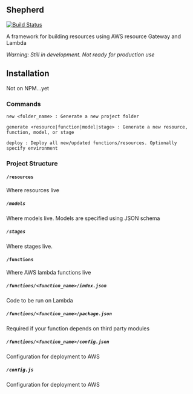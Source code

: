 ## Shepherd

[![Build Status](https://travis-ci.org/bustlelabs/shepherd.svg?branch=master)](https://travis-ci.org/bustlelabs/shepherd)

A framework for building resources using AWS resource Gateway and Lambda

*Warning: Still in development. Not ready for production use*

## Installation

Not on NPM...yet

### Commands

```
new <folder_name> : Generate a new project folder
```

```
generate <resource|function|model|stage> : Generate a new resource, function, model, or stage
```

```
deploy : Deploy all new/updated functions/resources. Optionally specify environment
```

### Project Structure

#### `/resources`

Where resources live

##### `/models`

Where models live. Models are specified using JSON schema

##### `/stages`

Where stages live.

#### `/functions`

Where AWS lambda functions live

##### `/functions/<function_name>/index.json`

Code to be run on Lambda

##### `/functions/<function_name>/package.json`

Required if your function depends on third party modules

##### `/functions/<function_name>/config.json`

Configuration for deployment to AWS

##### `/config.js`

Configuration for deployment to AWS
